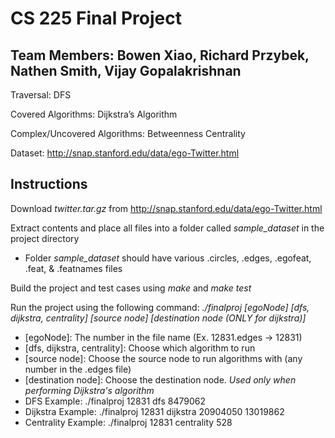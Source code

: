 # CS 225 Final Project
## Team Members: Bowen Xiao, Richard Przybek, Nathen Smith, Vijay Gopalakrishnan
Traversal: DFS

Covered Algorithms: Dijkstra’s Algorithm

Complex/Uncovered Algorithms: Betweenness Centrality

Dataset: http://snap.stanford.edu/data/ego-Twitter.html 

## Instructions
Download _twitter.tar.gz_ from http://snap.stanford.edu/data/ego-Twitter.html

Extract contents and place all files into a folder called _sample_dataset_ in the project directory
* Folder _sample_dataset_ should have various .circles, .edges, .egofeat, .feat, & .featnames files

Build the project and test cases using _make_ and _make test_

Run the project using the following command: _./finalproj [egoNode] [dfs, dijkstra, centrality] [source node] [destination node (ONLY for dijkstra)]_
* [egoNode]: The number in the file name (Ex. 12831.edges -> 12831)
* [dfs, dijkstra, centrality]: Choose which algorithm to run
* [source node]: Choose the source node to run algorithms with (any number in the .edges file)
* [destination node]: Choose the destination node. _Used only when performing Dijkstra's algorithm_
* DFS Example: ./finalproj 12831 dfs 8479062
* Dijkstra Example: ./finalproj 12831 dijkstra 20904050 13019862
* Centrality Example: ./finalproj 12831 centrality 528 
